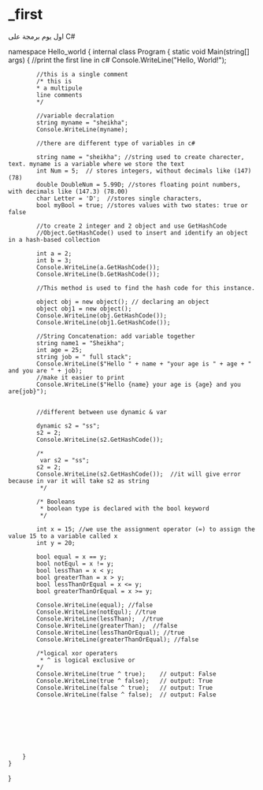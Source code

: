 # _first
اول يوم برمجة على C#




namespace Hello_world
{
    internal class Program
    {
        static void Main(string[] args)
        {
            //print the first line in c#
            Console.WriteLine("Hello, World!");

            //this is a single comment
            /* this is
            * a multipule
            line comments
            */

            //variable decralation
            string myname = "sheikha"; 
            Console.WriteLine(myname); 

            //there are different type of variables in c#

            string name = "sheikha"; //string used to create charecter, text. myname is a variable where we store the text
            int Num = 5;  // stores integers, without decimals like (147) (78)
            double DoubleNum = 5.99D; //stores floating point numbers, with decimals like (147.3) (78.00)
            char Letter = 'D';  //stores single characters,
            bool myBool = true; //stores values with two states: true or false

            //to create 2 integer and 2 object and use GetHashCode
            //Object.GetHashCode() used to insert and identify an object in a hash-based collection

            int a = 2;
            int b = 3;
            Console.WriteLine(a.GetHashCode());
            Console.WriteLine(b.GetHashCode());

            //This method is used to find the hash code for this instance.

            object obj = new object(); // declaring an object
            object obj1 = new object();
            Console.WriteLine(obj.GetHashCode());
            Console.WriteLine(obj1.GetHashCode());

            //String Concatenation: add variable together
            string name1 = "Sheikha";
            int age = 25;
            string job = " full stack";
            Console.WriteLine($"Hello " + name + "your age is " + age + " and you are " + job);
            //make it easier to print
            Console.WriteLine($"Hello {name} your age is {age} and you are{job}");


            //different between use dynamic & var

            dynamic s2 = "ss";
            s2 = 2;
            Console.WriteLine(s2.GetHashCode());

            /* 
             var s2 = "ss";
            s2 = 2;
            Console.WriteLine(s2.GetHashCode());  //it will give error because in var it will take s2 as string
             */

            /* Booleans
             * boolean type is declared with the bool keyword
             */

            int x = 15; //we use the assignment operator (=) to assign the value 15 to a variable called x
            int y = 20;

            bool equal = x == y;
            bool notEqul = x != y;
            bool lessThan = x < y;
            bool greaterThan = x > y;
            bool lessThanOrEqual = x <= y;
            bool greaterThanOrEqual = x >= y;

            Console.WriteLine(equal); //false
            Console.WriteLine(notEqul); //true
            Console.WriteLine(lessThan);  //true
            Console.WriteLine(greaterThan);  //false
            Console.WriteLine(lessThanOrEqual); //true
            Console.WriteLine(greaterThanOrEqual); //false

            /*logical xor operaters
             * ^ is logical exclusive or
            */
            Console.WriteLine(true ^ true);    // output: False
            Console.WriteLine(true ^ false);   // output: True
            Console.WriteLine(false ^ true);   // output: True
            Console.WriteLine(false ^ false);  // output: False








        }
    }
}
